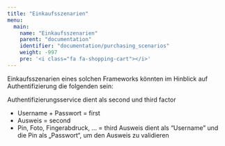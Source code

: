 ```yaml
---
title: "Einkaufsszenarien"
menu:
  main:
    name: "Einkaufsszenarien"
    parent: "documentation"
    identifier: "documentation/purchasing_scenarios"
    weight: -997
    pre: '<i class="fa fa-shopping-cart"></i>'
---
```


Einkaufsszenarien eines solchen Frameworks könnten im Hinblick auf Authentifizierung die folgenden sein:

Authentifizierungsservice dient als second und third factor
- Username + Passwort = first
- Ausweis = second
- Pin, Foto, Fingerabdruck, … = third
Ausweis dient als “Username” und die Pin als „Passwort“, um den Ausweis zu validieren
